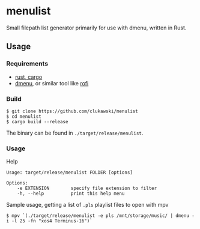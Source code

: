 # menulist

Small filepath list generator primarily for use with dmenu, written in Rust.

## Usage

### Requirements

- [rust, cargo](https://rustup.rs)
- [dmenu](https://tools.suckless.org/dmenu/), or similar tool like [rofi](https://github.com/DaveDavenport/rofi)

### Build

```
$ git clone https://github.com/clukawski/menulist
$ cd menulist
$ cargo build --release
```

The binary can be found in `./target/release/menulist`.

### Usage

Help

```
Usage: target/release/menulist FOLDER [options]

Options:
    -e EXTENSION        specify file extension to filter
    -h, --help          print this help menu
```

Sample usage, getting a list of `.pls` playlist files to open with mpv

```
$ mpv `(./target/release/menulist -e pls /mnt/storage/music/ | dmenu -i -l 25 -fn "xos4 Terminus-16")`
```
